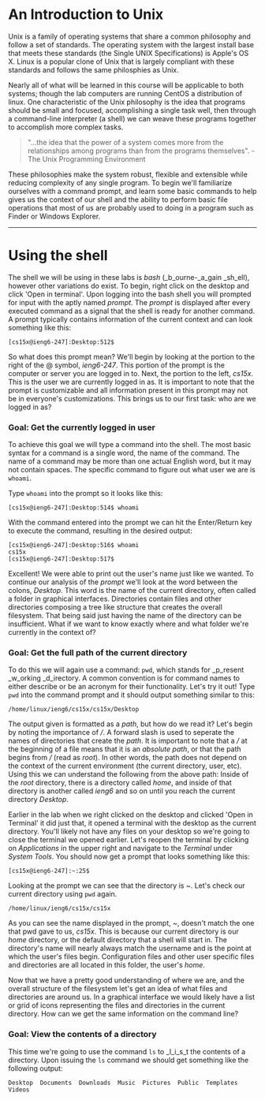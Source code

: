 # An Introduction to Unix
Unix is a family of operating systems that share a common philosophy and follow
a set of standards. The operating system with the largest install base that
meets these standards (the Single UNIX Specifications) is Apple's OS X. Linux is
a popular clone of Unix that is largely compliant with these standards and follows
the same philosphies as Unix.

Nearly all of what will be learned in this course will be applicable to both systems;
though the lab computers are running CentOS a distribution of linux. One characteristic
of the Unix philosophy is the idea that programs should be small and focused,
accomplishing a single task well, then through a command-line interpreter (a shell)
we can weave these programs together to accomplish more complex tasks.

> "...the idea that the power of a system comes more from the relationships among
> programs than from the programs themselves". - The Unix Programming
> Environment

These philosophies make the system robust, flexible and extensible while
reducing complexity of any single program. To begin we'll familiarize ourselves
with a command prompt, and learn some basic commands to help gives us the context of
our shell and the ability to perform basic file operations that most of us are
probably used to doing in a program such as Finder or Windows Explorer.

---

# Using the shell
The shell we will be using in these labs is _bash_ (_b_ourne-_a_gain _sh_ell), however
other variations do exist. To begin, right click on the desktop and click 'Open
in terminal'. Upon logging into the bash shell you will prompted for input with
the aptly named _prompt_. The _prompt_ is displayed after every executed
command as a signal that the shell is ready for another command. A prompt
typically contains information of the current context and can look something
like this:
```
[cs15x@ieng6-247]:Desktop:512$
```
So what does this prompt mean? We'll begin by looking at the portion to
the right of the @ symbol, *ieng6-247*. This portion of the prompt is the
computer or server you are logged in to. Next, the portion to
the left, *cs15x*. This is the user we are currently logged in
as. It is important to note that the prompt is customizable and all information
present in this prompt may not be in everyone's customizations. This brings us
to our first task: who are we logged in as?

### Goal: Get the currently logged in user
To achieve this goal we will type a command into the shell. The most basic
syntax for a command is a single word, the name of the command. The name of a
command may be more than one actual English word, but it may not contain spaces.
The specific command to figure out what user we are is `whoami`.

Type `whoami` into the prompt so it looks like this:
```
[cs15x@ieng6-247]:Desktop:514$ whoami
```
With the command entered into the prompt we can hit the Enter/Return key to
execute the command, resulting in the desired output:
```
[cs15x@ieng6-247]:Desktop:516$ whoami
cs15x
[cs15x@ieng6-247]:Desktop:517$
```
Excellent! We were able to print out the user's name just like we wanted. To
continue our analysis of the _prompt_ we'll look at the word between the colons,
*Desktop*. This word is the name of the current directory, often called a folder
in graphical interfaces. Directories contain files and other directories
composing a tree like structure that creates the overall filesystem. That being
said just having the name of the directory can be insufficient. What if we want
to know exactly where and what folder we're currently in the context of?

### Goal: Get the full path of the current directory
To do this we will again use a command: `pwd`, which stands for _p_resent
_w_orking _d_irectory. A common convention is for command names to either
describe or be an acronym for their functionality. Let's try it out! Type `pwd`
into the command prompt and it should output something similar to this:
```
/home/linux/ieng6/cs15x/cs15x/Desktop
```
The output given is formatted as a _path_, but how do we read it?
Let's begin by noting the importance of _/_. A forward slash is used to
seperate the names of directories that create the _path_. It is important to
note that a _/_ at the beginning of a file means that it is an _absolute
path_, or that the path begins from _/_ (read as _root_). In other words,
the path does not depend on the context of the current environment (the current
directory, user, etc). Using this we can understand the following from the above
path: Inside of the _root_ directory, there is a directory called *home*, and
inside of that directory is another called *ieng6* and so on until you reach the
current directory *Desktop*.

Earlier in the lab when we right clicked on the desktop and clicked 'Open in
Terminal' it did just that, it opened a terminal with the desktop as the current
directory. You'll likely not have any files on your desktop so we're going to
close the terminal we opened earlier. Let's reopen the terminal by clicking on
*Applications* in the upper right and navigate to the *Terminal* under *System
Tools*. You should now get a prompt that looks something like this:
```
[cs15x@ieng6-247]:~:25$
```

Looking at the prompt we can see that the directory is _~_.
Let's check our current directory using `pwd` again.
```
/home/linux/ieng6/cs15x/cs15x
```
As you can see the name displayed in the prompt, _~_, doesn't match the one
that pwd gave to us, *cs15x*. This is because our current directory is our
_home_ directory, or the default directory that a shell will start in. The
directory's name will nearly always match the username and is the point at which
the user's files begin. Configuration files and other user specific files and
directories are all located in this folder, the user's _home_.

Now that we have a pretty good understanding of where we are, and the overall
structure of the filesystem let's get an idea of what files and directories are
around us. In a graphical interface we would likely have a list or grid of icons
representing the files and directories in the current directory. How can we get
the same information on the command line?

### Goal: View the contents of a directory
This time we're going to use the command `ls` to _l_i_s_t the contents of a
directory. Upon issuing the `ls` command we should get something like the
following output:
```
Desktop  Documents  Downloads  Music  Pictures  Public  Templates  Videos
```
